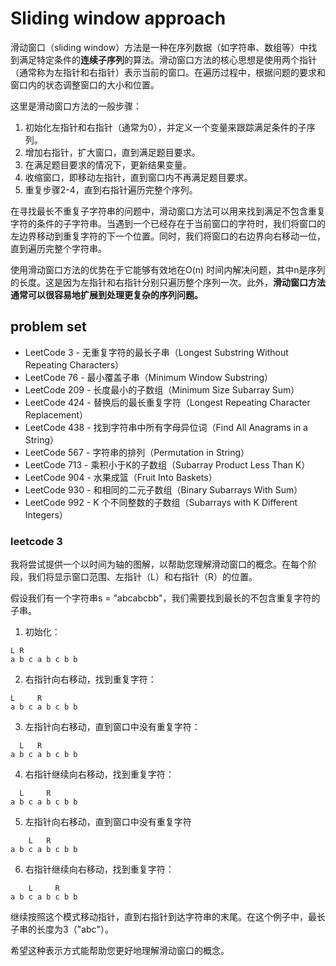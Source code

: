 # Sliding window approach

滑动窗口（sliding window）方法是一种在序列数据（如字符串、数组等）中找到满足特定条件的**连续子序列**的算法。滑动窗口方法的核心思想是使用两个指针（通常称为左指针和右指针）表示当前的窗口。在遍历过程中，根据问题的要求和窗口内的状态调整窗口的大小和位置。

这里是滑动窗口方法的一般步骤：

1. 初始化左指针和右指针（通常为0），并定义一个变量来跟踪满足条件的子序列。
2. 增加右指针，扩大窗口，直到满足题目要求。
3. 在满足题目要求的情况下，更新结果变量。
4. 收缩窗口，即移动左指针，直到窗口内不再满足题目要求。
5. 重复步骤2-4，直到右指针遍历完整个序列。

在寻找最长不重复子字符串的问题中，滑动窗口方法可以用来找到满足不包含重复字符的条件的子字符串。当遇到一个已经存在于当前窗口的字符时，我们将窗口的左边界移动到重复字符的下一个位置。同时，我们将窗口的右边界向右移动一位，直到遍历完整个字符串。

使用滑动窗口方法的优势在于它能够有效地在O(n) 时间内解决问题，其中n是序列的长度。这是因为左指针和右指针分别只遍历整个序列一次。此外，**滑动窗口方法通常可以很容易地扩展到处理更复杂的序列问题。**

## problem set

- LeetCode 3 - 无重复字符的最长子串（Longest Substring Without Repeating Characters）
- LeetCode 76 - 最小覆盖子串（Minimum Window Substring）
- LeetCode 209 - 长度最小的子数组（Minimum Size Subarray Sum）
- LeetCode 424 - 替换后的最长重复字符（Longest Repeating Character Replacement）
- LeetCode 438 - 找到字符串中所有字母异位词（Find All Anagrams in a String）
- LeetCode 567 - 字符串的排列（Permutation in String）
- LeetCode 713 - 乘积小于K的子数组（Subarray Product Less Than K）
- LeetCode 904 - 水果成篮（Fruit Into Baskets）
- LeetCode 930 - 和相同的二元子数组（Binary Subarrays With Sum）
- LeetCode 992 - K 个不同整数的子数组（Subarrays with K Different Integers）

### leetcode 3

我将尝试提供一个以时间为轴的图解，以帮助您理解滑动窗口的概念。在每个阶段，我们将显示窗口范围、左指针（L）和右指针（R）的位置。

假设我们有一个字符串s = "abcabcbb"，我们需要找到最长的不包含重复字符的子串。

1. 初始化：

```
L R
a b c a b c b b
```

2. 右指针向右移动，找到重复字符：

```
L     R
a b c a b c b b
```

3. 左指针向右移动，直到窗口中没有重复字符：

```
  L   R
a b c a b c b b
```

4. 右指针继续向右移动，找到重复字符：

```
  L     R
a b c a b c b b
```

5.  左指针向右移动，直到窗口中没有重复字符

```
    L   R
a b c a b c b b
```

6. 右指针继续向右移动，找到重复字符：

```
    L     R
a b c a b c b b
```


继续按照这个模式移动指针，直到右指针到达字符串的末尾。在这个例子中，最长子串的长度为3（"abc"）。

希望这种表示方式能帮助您更好地理解滑动窗口的概念。

